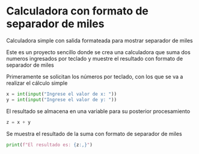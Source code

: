 # Calculadora con formato de separador de miles
Calculadora simple con salida formateada para mostrar separador de miles

Este es un proyecto sencillo donde se crea una calculadora que suma dos numeros ingresados por teclado y muestre el resultado con formato de separador de miles

Primeramente se solicitan los números por teclado, con los que se va a realizar el cálculo simple

~~~python
x = int(input("Ingrese el valor de x: "))
y = int(input("Ingrese el valor de y: "))
~~~

El resultado se almacena en una variable para su posterior procesamiento

~~~python
z = x + y
~~~

Se muestra el resultado de la suma con formato de separador de miles

~~~python
print(f"El resultado es: {z:,}")
~~~
